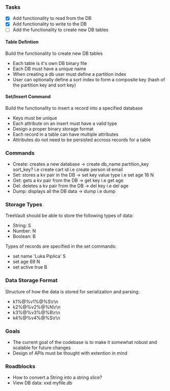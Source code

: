 ### Tasks

- [x] Add functionality to read from the DB
- [x] Add functionality to write to the DB
- [ ] Add the functionality to create new DB tables

#### Table Defintion

Build the functionality to create new DB tables

- Each table is it's own DB binary file
- Each DB must have a unique name
- When creating a db user must define a partition index
- User can optionally define a sort index to form a composite key (hash of the partition key and sort key)

#### Set/Insert Command

Build the functionality to insert a record into a specified database

- Keys must be unique
- Each attribute on an insert must have a valid type
- Design a proper binary storage format
- Each record in a table can have multiple attributes
- Attributes do not need to be persisted accross records for a table

### Commands

- Create: creates a new database -> create db_name partition_key sort_key?
  i.e create cart id
  i.e create person id email
- Set: stores a kv pair in the DB -> set key value type
  i.e set age 16 N
- Get: gets a kv pair from the DB -> get key
  i.e get age
- Del: deletes a kv pair from the DB -> del key
  i.e del age
- Dump: displays all the DB data -> dump
  i.e dump

### Storage Types

TreeVault should be able to store the following types of data:

- String: S
- Number: N
- Boolean: B

Types of records are specified in the set commands:

- set name 'Luka Piplica' S
- set age 69 N
- set active true B

### Data Storage Format

Structure of how the data is stored for serialization and parsing:

- k1%@%v1%@%S\r\n
- k2%@%v2%@%N\r\n
- k3%@%v3%@%B\r\n
- k4%@%v4%@%S\r\n

### Goals

- The current goal of the codebase is to make it somewhat robust and scalable for future changes
- Design of APIs must be thought with extention in mind

### Roadblocks

- How to convert a String into a string slice?
- View DB data: xxd myfile.db
